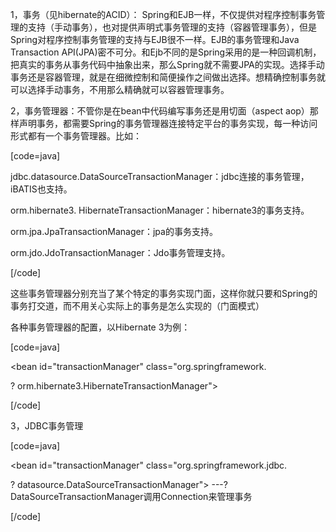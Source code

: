1，事务（见hibernate的ACID）： Spring和EJB一样，不仅提供对程序控制事务管理的支持（手动事务），也对提供声明式事务管理的支持（容器管理事务），但是Spring对程序控制事务管理的支持与EJB很不一样。EJB的事务管理和Java Transaction API(JPA)密不可分。和Ejb不同的是Spring采用的是一种回调机制，把真实的事务从事务代码中抽象出来，那么Spring就不需要JPA的实现。选择手动事务还是容器管理，就是在细微控制和简便操作之间做出选择。想精确控制事务就可以选择手动事务，不用那么精确就可以容器管理事务。
2，事务管理器：不管你是在bean中代码编写事务还是用切面（aspect aop）那样声明事务，都需要Spring的事务管理器连接特定平台的事务实现，每一种访问形式都有一个事务管理器。比如：
[code=java]    
jdbc.datasource.DataSourceTransactionManager：jdbc连接的事务管理，iBATIS也支持。
orm.hibernate3. HibernateTransactionManager：hibernate3的事务支持。
orm.jpa.JpaTransactionManager：jpa的事务支持。
orm.jdo.JdoTransactionManager：Jdo事务管理支持。
[/code]
这些事务管理器分别充当了某个特定的事务实现门面，这样你就只要和Spring的事务打交道，而不用关心实际上的事务是怎么实现的（门面模式）
各种事务管理器的配置，以Hibernate 3为例：
[code=java]
<bean id="transactionManager" class="org.springframework.
? orm.hibernate3.HibernateTransactionManager">
<property name="sessionFactory" ref="sessionFactory "/>
</bean>
[/code]
3，JDBC事务管理
[code=java]
<bean id="transactionManager" class="org.springframework.jdbc.
? datasource.DataSourceTransactionManager">  ---? DataSourceTransactionManager调用Connection来管理事务
<property name="dataSource" ref="dataSource"/>  
</bean>
[/code]